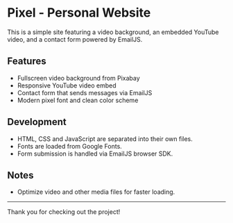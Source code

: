 # Pixel - Personal Website

This is a simple site featuring a video background, an embedded YouTube video, and a contact form powered by EmailJS.

## Features

- Fullscreen video background from Pixabay
- Responsive YouTube video embed
- Contact form that sends messages via EmailJS
- Modern pixel font and clean color scheme


## Development

- HTML, CSS and JavaScript are separated into their own files.
- Fonts are loaded from Google Fonts.
- Form submission is handled via EmailJS browser SDK.

## Notes

- Optimize video and other media files for faster loading.

---

Thank you for checking out the project!

